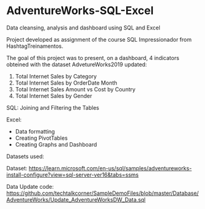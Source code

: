 # AdventureWorks-SQL-Excel
Data cleansing, analysis and dashboard using SQL and Excel

Project developed as assignment of the course SQL Impressionador from HashtagTreinamentos.

The goal of this project was to present, on a dashboard, 4 indicators obteined with the dataset AdvetureWorks2019 updated:

1. Total Internet Sales by Category
2. Total Internet Sales by OrderDate Month
3. Total Internet Sales Amount vs Cost by Country
4. Total Internet Sales by Gender

SQL: Joining and Filtering the Tables

Excel:
- Data formatting
- Creating PivotTables
- Creating Graphs and Dashboard

Datasets used:

Dataset: https://learn.microsoft.com/en-us/sql/samples/adventureworks-install-configure?view=sql-server-ver16&tabs=ssms

Data Update code: https://github.com/techtalkcorner/SampleDemoFiles/blob/master/Database/AdventureWorks/Update_AdventureWorksDW_Data.sql
